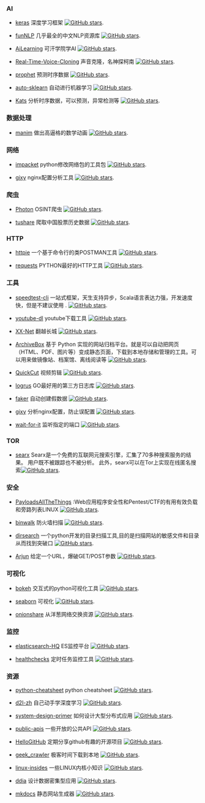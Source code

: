 ### AI

* [keras](https://github.com/keras-team/keras) 深度学习框架 [![GitHub stars](https://img.shields.io/github/stars/keras-team/keras.svg?style=social&label=Star&maxAge=2592000)](https://github.com/keras-team/keras).

* [funNLP](https://github.com/fighting41love/funNLP) 几乎最全的中文NLP资源库 [![GitHub stars](https://img.shields.io/github/stars/fighting41love/funNLP.svg?style=social&label=Star&maxAge=2592000)](https://github.com/fighting41love/funNLP).

* [AiLearning](https://github.com/apachecn/AiLearning) 可汗学院学AI [![GitHub stars](https://img.shields.io/github/stars/apachecn/AiLearning.svg?style=social&label=Star&maxAge=2592000)](https://github.com/apachecn/AiLearning).

* [Real-Time-Voice-Cloning](https://github.com/CorentinJ/Real-Time-Voice-Cloning) 声音克隆，名神探柯南 [![GitHub stars](https://img.shields.io/github/stars/CorentinJ/Real-Time-Voice-Cloning.svg?style=social&label=Star&maxAge=2592000)](https://github.com/CorentinJ/Real-Time-Voice-Cloning).

* [prophet](https://github.com/facebook/prophet) 预测时序数据 [![GitHub stars](https://img.shields.io/github/stars/facebook/prophet.svg?style=social&label=Star&maxAge=2592000)](https://github.com/facebook/prophet).

* [auto-sklearn](https://github.com/automl/auto-sklearn) 自动进行机器学习 [![GitHub stars](https://img.shields.io/github/stars/automl/auto-sklearn.svg?style=social&label=Star&maxAge=2592000)](https://github.com/automl/auto-sklearn).

* [Kats](https://github.com/facebookresearch/Kats) 分析时序数据，可以预测，异常检测等 [![GitHub stars](https://img.shields.io/github/stars/facebookresearch/Kats.svg?style=social&label=Star&maxAge=2592000)](https://github.com/facebookresearch/Kats).

### 数据处理

* [manim](https://github.com/3b1b/manim) 做出高逼格的数学动画  [![GitHub stars](https://img.shields.io/github/stars/3b1b/manim.svg?style=social&label=Star&maxAge=2592000)](https://github.com/3b1b/manim).


### 网络

* [impacket](https://github.com/SecureAuthCorp/impacket) python修改网络包的工具包  [![GitHub stars](https://img.shields.io/github/stars/SecureAuthCorp/impacket.svg?style=social&label=Star&maxAge=2592000)](https://github.com/SecureAuthCorp/impacket).

* [gixy](https://github.com/yandex/gixy) nginx配置分析工具  [![GitHub stars](https://img.shields.io/github/stars/yandex/gixy.svg?style=social&label=Star&maxAge=2592000)](https://github.com/yandex/gixy).

### 爬虫

* [Photon](https://github.com/s0md3v/Photon) OSINT爬虫  [![GitHub stars](https://img.shields.io/github/stars/s0md3v/Photon.svg?style=social&label=Star&maxAge=2592000)](https://github.com/s0md3v/Photon).

* [tushare](https://github.com/waditu/tushare) 爬取中国股票历史数据  [![GitHub stars](https://img.shields.io/github/stars/waditu/tushare.svg?style=social&label=Star&maxAge=2592000)](https://github.com/waditu/tushare).

### HTTP

* [httpie](https://github.com/httpie/httpie) 一个基于命令行的类POSTMAN工具  [![GitHub stars](https://img.shields.io/github/stars/httpie/httpie.svg?style=social&label=Star&maxAge=2592000)](https://github.com/httpie/httpie).

* [requests](https://github.com/psf/requests) PYTHON最好的HTTP工具  [![GitHub stars](https://img.shields.io/github/stars/psf/requests.svg?style=social&label=Star&maxAge=2592000)](https://github.com/psf/requests).

### 工具

* [speedtest-cli](https://github.com/sivel/speedtest-cli) 一站式框架，天生支持异步，Scala语言表达力强，开发速度快，但是不建议使用 . [![GitHub stars](https://img.shields.io/github/stars/sivel/speedtest-cli.svg?style=social&label=Star&maxAge=2592000)](https://github.com/sivel/speedtest-cli).

* [youtube-dl](https://github.com/ytdl-org/youtube-dl) youtube下载工具  [![GitHub stars](https://img.shields.io/github/stars/ytdl-org/youtube-dl.svg?style=social&label=Star&maxAge=2592000)](https://github.com/ytdl-org/youtube-dl).

* [XX-Net](https://github.com/XX-net/XX-Net) 翻越长城  [![GitHub stars](https://img.shields.io/github/stars/XX-net/XX-Net.svg?style=social&label=Star&maxAge=2592000)](https://github.com/XX-net/XX-Net).

* [ArchiveBox](https://github.com/ArchiveBox/ArchiveBox) 基于 Python 实现的网站归档平台。就是可以自动把网页（HTML、PDF、图片等）变成静态页面，下载到本地存储和管理的工具。可以用来做镜像站、档案馆、离线阅读等  [![GitHub stars](https://img.shields.io/github/stars/ArchiveBox/ArchiveBox.svg?style=social&label=Star&maxAge=2592000)](https://github.com/ArchiveBox/ArchiveBox).

* [QuickCut](https://github.com/HaujetZhao/QuickCut) 视频剪辑 [![GitHub stars](https://img.shields.io/github/stars/HaujetZhao/QuickCut.svg?style=social&label=Star&maxAge=2592000)](https://github.com/HaujetZhao/QuickCut).

* [logrus](https://github.com/sirupsen/logrus) GO最好用的第三方日志库 [![GitHub stars](https://img.shields.io/github/stars/sirupsen/logrus.svg?style=social&label=Star&maxAge=2592000)](https://github.com/sirupsen/logrus).

* [faker](https://github.com/joke2k/faker) 自动创建假数据 [![GitHub stars](https://img.shields.io/github/stars/joke2k/faker.svg?style=social&label=Star&maxAge=2592000)](https://github.com/joke2k/faker).

* [gixy](https://github.com/yandex/gixy) 分析nginx配置，防止误配置 [![GitHub stars](https://img.shields.io/github/stars/yandex/gixy.svg?style=social&label=Star&maxAge=2592000)](https://github.com/yandex/gixy).

* [wait-for-it](https://github.com/vishnubob/wait-for-it) 监听指定的端口 [![GitHub stars](https://img.shields.io/github/stars/vishnubob/wait-for-it.svg?style=social&label=Star&maxAge=2592000)](https://github.com/vishnubob/wait-for-it).

### TOR

* [searx](https://github.com/searx/searx) Searx是一个免费的互联网元搜索引擎，汇集了70多种搜索服务的结果。 用户既不被跟踪也不被分析。 此外，searx可以在Tor上实现在线匿名搜索[![GitHub stars](https://img.shields.io/github/stars/searx/searx.svg?style=social&label=Star&maxAge=2592000)](https://github.com/searx/searx).

### 安全

* [PayloadsAllTheThings](https://github.com/swisskyrepo/PayloadsAllTheThings) :Web应用程序安全性和Pentest/CTF的有用有效负载和旁路列表LINUX [![GitHub stars](https://img.shields.io/github/stars/swisskyrepo/PayloadsAllTheThings.svg?style=social&label=Star&maxAge=2592000)](https://github.com/swisskyrepo/PayloadsAllTheThings).

* [binwalk](https://github.com/ReFirmLabs/binwalk) 防火墙扫描 [![GitHub stars](https://img.shields.io/github/stars/ReFirmLabs/binwalk.svg?style=social&label=Star&maxAge=2592000)](https://github.com/ReFirmLabs/binwalk).

* [dirsearch](https://github.com/maurosoria/dirsearch) 一个python开发的目录扫描工具,目的是扫描网站的敏感文件和目录从而找到突破口 [![GitHub stars](https://img.shields.io/github/stars/maurosoria/dirsearch.svg?style=social&label=Star&maxAge=2592000)](https://github.com/maurosoria/dirsearch).

* [Arjun](https://github.com/s0md3v/Arjun) 给定一个URL，爆破GET/POST参数 [![GitHub stars](https://img.shields.io/github/stars/s0md3v/Arjun.svg?style=social&label=Star&maxAge=2592000)](https://github.com/s0md3v/Arjun).

### 可视化

* [bokeh](https://github.com/bokeh/bokeh) 交互式的python可视化工具 [![GitHub stars](https://img.shields.io/github/stars/bokeh/bokeh.svg?style=social&label=Star&maxAge=2592000)](https://github.com/bokeh/bokeh).

* [seaborn](https://github.com/mwaskom/seaborn) 可视化 [![GitHub stars](https://img.shields.io/github/stars/mwaskom/seaborn.svg?style=social&label=Star&maxAge=2592000)](https://github.com/mwaskom/seaborn).

* [onionshare](https://github.com/micahflee/onionshare) 从洋葱网络交换资源 [![GitHub stars](https://img.shields.io/github/stars/micahflee/onionshare.svg?style=social&label=Star&maxAge=2592000)](https://github.com/micahflee/onionshare).

### 监控

* [elasticsearch-HQ](https://github.com/ElasticHQ/elasticsearch-HQ) ES监控平台 [![GitHub stars](https://img.shields.io/github/stars/ElasticHQ/elasticsearch-HQ.svg?style=social&label=Star&maxAge=2592000)](https://github.com/ElasticHQ/elasticsearch-HQ).

* [healthchecks](https://github.com/healthchecks/healthchecks) 定时任务监控工具 [![GitHub stars](https://img.shields.io/github/stars/healthchecks/healthchecks.svg?style=social&label=Star&maxAge=2592000)](https://github.com/healthchecks/healthchecks).

### 资源

* [python-cheatsheet](https://github.com/gto76/python-cheatsheet) python cheatsheet [![GitHub stars](https://img.shields.io/github/stars/gto76/python-cheatsheet.svg?style=social&label=Star&maxAge=2592000)](https://github.com/gto76/python-cheatsheet).


* [d2l-zh](https://github.com/d2l-ai/d2l-zh) 自己动手学深度学习 [![GitHub stars](https://img.shields.io/github/stars/d2l-ai/d2l-zh.svg?style=social&label=Star&maxAge=2592000)](https://github.com/d2l-ai/d2l-zh).

* [system-design-primer](https://github.com/donnemartin/system-design-primer) 如何设计大型分布式应用 [![GitHub stars](https://img.shields.io/github/stars/donnemartin/system-design-primer.svg?style=social&label=Star&maxAge=2592000)](https://github.com/donnemartin/system-design-primer).

* [public-apis](https://github.com/public-apis/public-apis) 一些开放的公共API [![GitHub stars](https://img.shields.io/github/stars/public-apis/public-apis.svg?style=social&label=Star&maxAge=2592000)](https://github.com/public-apis/public-apis).

* [HelloGitHub](https://github.com/521xueweihan/HelloGitHub) 定期分享github有趣的开源项目 [![GitHub stars](https://img.shields.io/github/stars/521xueweihan/HelloGitHub.svg?style=social&label=Star&maxAge=2592000)](https://github.com/521xueweihan/HelloGitHub).

* [geek_crawler](https://github.com/zhengxiaotian/geek_crawler) 极客时间下载到本地 [![GitHub stars](https://img.shields.io/github/stars/zhengxiaotian/geek_crawler.svg?style=social&label=Star&maxAge=2592000)](https://github.com/zhengxiaotian/geek_crawler).

* [linux-insides](https://github.com/0xAX/linux-insides)  一些LINUX内核小知识 [![GitHub stars](https://img.shields.io/github/stars/0xAX/linux-insides.svg?style=social&label=Star&maxAge=2592000)](https://github.com/0xAX/linux-insides).

* [ddia](https://github.com/Vonng/ddia)  设计数据密集型应用 [![GitHub stars](https://img.shields.io/github/stars/Vonng/ddia.svg?style=social&label=Star&maxAge=2592000)](https://github.com/Vonng/ddia).

* [mkdocs](https://github.com/mkdocs/mkdocs)  静态网站生成器 [![GitHub stars](https://img.shields.io/github/stars/mkdocs/mkdocs.svg?style=social&label=Star&maxAge=2592000)](https://github.com/mkdocs/mkdocs).

